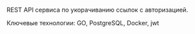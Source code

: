 REST API сервиса по укорачиванию ссылок с авторизацией.

Ключевые технологии:
GO, PostgreSQL, Docker, jwt
